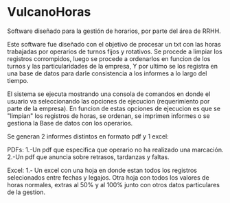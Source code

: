# VulcanoHoras
Software diseñado para la gestión de horarios, por parte del área de RRHH.

Este software fue diseñado con el objetivo de procesar un txt con las horas trabajadas por operarios de turnos fijos y rotativos.
Se procede a limpiar los registros corrompidos, luego se procede a ordenarlos en funcion de los turnos y las particularidades de la empresa, Y por ultimo se los registra en una base de datos para darle consistencia a los informes a lo largo del tiempo.

El sistema se ejecuta mostrando una consola de comandos en donde el usuario va seleccionando las opciones de ejecucion (requerimiento por parte de la empresa). En funcion de estas opciones de ejecucion es que se "limpian" los registros de horas, se ordenan, se imprimen informes o se gestiona la Base de datos con los operarios.

Se generan 2 informes distintos en formato pdf y 1 excel:

PDFs:
  1.-Un pdf que especifica que operario no ha realizado una marcación.
  2.-Un pdf que anuncia sobre retrasos, tardanzas y faltas.
 
 Excel:
 1.- Un excel con una hoja en donde estan todos los registros selecionados entre fechas y legajos. Otra hoja con todos los valores de horas normales, extras al 50% y al 100% junto con otros datos particulares de la gestion.
 

  



